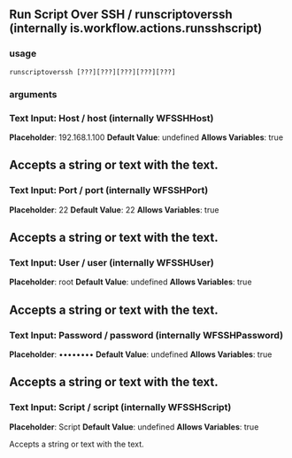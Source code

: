 
## Run Script Over SSH / runscriptoverssh (internally is.workflow.actions.runsshscript)

### usage
`runscriptoverssh [???][???][???][???][???]`

### arguments
### Text Input: Host / host (internally WFSSHHost)
**Placeholder**: 192.168.1.100
**Default Value**: undefined
**Allows Variables**: true


Accepts a string 
or text
with the text.
---
### Text Input: Port / port (internally WFSSHPort)
**Placeholder**: 22
**Default Value**: 22
**Allows Variables**: true


Accepts a string 
or text
with the text.
---
### Text Input: User / user (internally WFSSHUser)
**Placeholder**: root
**Default Value**: undefined
**Allows Variables**: true


Accepts a string 
or text
with the text.
---
### Text Input: Password / password (internally WFSSHPassword)
**Placeholder**: ••••••••
**Default Value**: undefined
**Allows Variables**: true


Accepts a string 
or text
with the text.
---
### Text Input: Script / script (internally WFSSHScript)
**Placeholder**: Script
**Default Value**: undefined
**Allows Variables**: true


Accepts a string 
or text
with the text.
